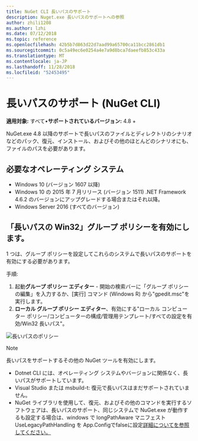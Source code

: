 ```yaml
---
title: NuGet CLI 長いパスのサポート
description: Nuget.exe 長いパスのサポートへの参照
author: zhili1208
ms.author: lzhi
ms.date: 07/12/2018
ms.topic: reference
ms.openlocfilehash: 42b5b7d863d22d7aad99a65700ca11bcc2861db1
ms.sourcegitcommit: 0c5a49ec6e0254a4e7a9d8bca7daeefb853c433a
ms.translationtype: MT
ms.contentlocale: ja-JP
ms.lasthandoff: 11/28/2018
ms.locfileid: "52453495"
---
```

# <a name="long-path-support-nuget-cli"></a>長いパスのサポート (NuGet CLI)

**適用対象:** すべて&bullet;**サポートされているバージョン:** 4.8 +

NuGet.exe 4.8 以降のサポートで長いパスのファイルとディレクトリのシナリオなどのパック、復元、インストール、およびその他のほとんどのシナリオにも、ファイルのパスを必要があります。

## <a name="required-operating-system"></a>必要なオペレーティング システム

-   Windows 10 (バージョン 1607 以降)
-   Windows 10 の 2015 年 7 月リリース (バージョン 1511) .NET Framework 4.6.2 のバージョンにアップグレードする場合またはそれ以降。
-   Windows Server 2016 (すべてのバージョン)

## <a name="enable-win32-long-paths-group-policy"></a>「長いパスの Win32」グループ ポリシーを有効にします。

1 つは、グループ ポリシーを設定してこれらのシステムで長いパスのサポートを有効にする必要があります。

手順:
1. 起動**グループ ポリシー エディター** - 開始の検索バーに「グループ ポリシーの編集」を入力するか、[実行] コマンド (Windows R) から"gpedit.msc"を実行します。
2. **ローカル グループ ポリシー エディター**、有効にする"ローカル コンピューター ポリシー/コンピューターの構成/管理用テンプレート/すべての設定を有効/Win32 長いパス"。

![長いパスのポリシー](media/LongPathPolicy.png)


> [!Note]
> 長いパスをサポートするその他の NuGet ツールを有効にします。
>
> -   Dotnet CLI には、オペレーティング システムやバージョンに関係なく、長いパスがサポートしています。
> -   Visual Studio または msbuild-t: 復元で長いパスはまだサポートされていません。
> -   NuGet ライブラリを使用して、復元、およびその他のコマンドを実行するソフトウェアは、長いパスのサポート、同じシステムで NuGet.exe が動作するも設定する場合は、windows で longPathAware マニフェスト UseLegacyPathHandling を App.Configでfalseに設定[詳細についてを参照してください。](https://blogs.msdn.microsoft.com/jeremykuhne/2016/07/30/net-4-6-2-and-long-paths-on-windows-10/)

